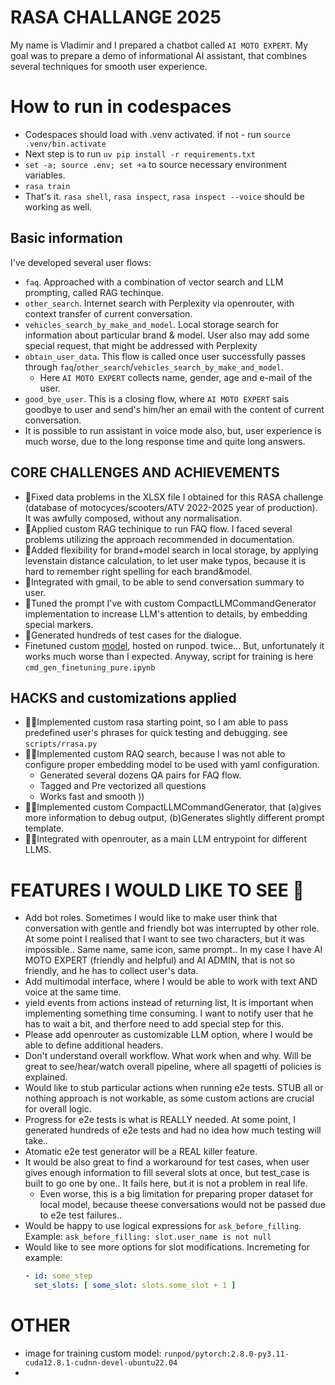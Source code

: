 # RASA CHALLANGE 2025
My name is Vladimir and I prepared a chatbot called `AI MOTO EXPERT`.
My goal was to prepare a demo of informational AI assistant, that combines several techniques for smooth user experience.

# How to run in codespaces
- Codespaces should load with .venv activated. if not - run `source .venv/bin.activate`
- Next step is to run `uv pip install -r requirements.txt`
- `set -a; source .env; set +a` to source necessary environment variables.
- `rasa train`
- That's it. `rasa shell`, `rasa inspect`, `rasa inspect --voice` should be working as well.

## Basic information
I've developed several user flows:
- `faq`. Approached with a combination of vector search and LLM prompting, called RAG techinque.
- `other_search`. Internet search with Perplexity via openrouter, with context transfer of current conversation.
- `vehicles_search_by_make_and_model`. Local storage search for information about particular brand & model. User also may add some special request, that might be addressed with Perplexity
- `obtain_user_data`. This flow is called once user successfully passes through `faq`/`other_search`/`vehicles_search_by_make_and_model`.
  - Here `AI MOTO EXPERT` collects name, gender, age and e-mail of the user.
- `good_bye_user`. This is a closing flow, where `AI MOTO EXPERT` sais goodbye to user and send's him/her an email with the content of current conversation.
- It is possible to run assistant in voice mode also, but, user experience is much worse, due to the long response time and quite long answers.

## CORE CHALLENGES AND ACHIEVEMENTS
- 💪Fixed data problems in the XLSX file I obtained for this RASA challenge (database of motocyces/scooters/ATV 2022-2025 year of production). It was awfully composed, without any normalisation.
- 💪Applied custom RAG techinique to run FAQ flow. I faced several problems utilizing the approach recommended in documentation.
- 💪Added flexibility for brand+model search in local storage, by applying levenstain distance calculation, to let user make typos, because it is hard to remember right spelling for each brand&model.
- 💪Integrated with gmail, to be able to send conversation summary to user.
- 💪Tuned the prompt I've with custom CompactLLMCommandGenerator implementation to increase LLM's attention to details, by embedding special markers. 
- 💪Generated hundreds of test cases for the dialogue.
- Finetuned custom [model](https://huggingface.co/vvpreo/rasa-2025-v2/tree/main), hosted on runpod. twice... 
  But, unfortunately it works much worse than I expected. Anyway, script for training is here `cmd_gen_finetuning_pure.ipynb`

## HACKS and customizations applied
- 🦹🏻‍Implemented custom rasa starting point, so I am able to pass predefined user's phrases for quick testing and debugging. see `scripts/rrasa.py`
- 🦹🏻‍Implemented custom RAQ search, because I was not able to configure proper embedding model to be used with yaml configuration.
  - Generated several dozens QA pairs for FAQ flow.
  - Tagged and Pre vectorized all questions
  - Works fast and smooth ))
- 🦹🏻‍Implemented custom CompactLLMCommandGenerator, that (a)gives more information to debug output, (b)Generates slightly different prompt template.
- 🦹🏻Integrated with openrouter, as a main LLM entrypoint for different LLMS.


# FEATURES I WOULD LIKE TO SEE 🤗
- Add bot roles. Sometimes I would like to make user think that conversation with gentle and friendly bot was interrupted by other role. At some point I realised that I want to see two characters, but it was impossible.. Same name, same icon, same prompt.. In my case I have AI MOTO EXPERT (friendly and helpful) and AI ADMIN, that is not so friendly, and he has to collect user's data.
- Add multimodal interface, where I would be able to work with text AND voice at the same time.
- yield events from actions instead of returning list, It is important when implementing something time consuming. I want to notify user that he has to wait a bit, and therfore need to add special step for this.
- Please add openrouter as customizable LLM option, where I would be able to define additional headers.
- Don't understand overall workflow. What work when and why. Will be great to see/hear/watch overall pipeline, where all spagetti of policies is explained.
- Would like to stub particular actions when running e2e tests. STUB all or nothing approach is not workable, as some custom actions are crucial for overall logic.
- Progress for e2e tests is what is REALLY needed. At some point, I generated hundreds of e2e tests and had no idea how much testing will take..
- Atomatic e2e test generator will be a REAL killer feature.
- It would be also great to find a workaround for test cases, when user gives enough information to fill several slots at once, but test_case is built to go one by one.. It fails here, but it is not a problem in real life.
  - Even worse, this is a big limitation for preparing proper dataset for local model, because theese conversations would not be passed due to e2e test failures..
- Would be happy to use logical expressions for `ask_before_filling`. Example: `ask_before_filling: slot.user_name is not null`
- Would like to see more options for slot modifications. Incremeting for example:
  ```yml
  - id: some_step
    set_slots: [ some_slot: slots.some_slot + 1 ]
  ```

# OTHER
- image for training custom model: `runpod/pytorch:2.8.0-py3.11-cuda12.8.1-cudnn-devel-ubuntu22.04`
- 
